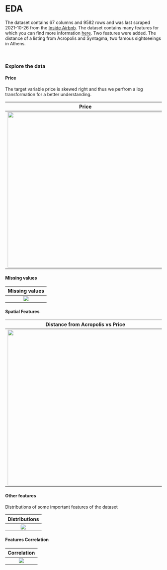  <h1><strong> EDA </strong></h1>

The dataset contains 67 columns and 9582 rows and was last scraped 2021-10-26 from the [Inside Airbnb](http://insideairbnb.com/get-the-data/). The dataset contains many features for which you can find more information [here](https://docs.google.com/spreadsheets/d/1iWCNJcSutYqpULSQHlNyGInUvHg2BoUGoNRIGa6Szc4/edit#gid=1322284596). Two features were added. The distance of a listing from Acropolis
and Syntagma, two famous sightseeings in Athens.

<br>

### Explore the data

#### Price

The target variable price is skewed right and thus we perfrom a log transformation for a better understanding.

|                            Price                             |                          Log Price                          |
| :----------------------------------------------------------: | :---------------------------------------------------------: |
| <img src="../img/price_before_log.png" width=500 height=500> | <img src="../img/price_after_log.png" width=500 height=500> |

#### Missing values

|      Missing values       |
| :-----------------------: |
| ![](../img/na_values.png) |

#### Spatial Features

|                Distance from Acropolis vs Price                |                Distance from Syntagma vs Price                |
| :------------------------------------------------------------: | :-----------------------------------------------------------: |
| <img src="../img/Acropolis_vs_price.png" width=500 height=500> | <img src="../img/Syntagma_vs_price.png" width=500 height=500> |

#### Other features

Distributions of some important features of the dataset

|    Distributions     |
| :------------------: |
| ![](../img/attr.png) |

#### Features Correlation

|        Correlation        |
| :-----------------------: |
| ![](../img/feat_corr.png) |
